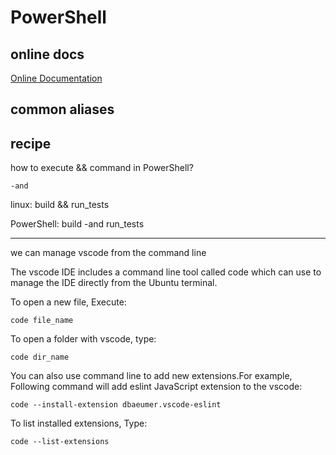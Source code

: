 # PowerShell

## online docs

[Online Documentation](https://docs.microsoft.com/en-us/powershell)

## common aliases

## recipe

how to execute && command in PowerShell?

`-and` 

linux:  build && run_tests

PowerShell: build -and run_tests

---

we can manage vscode from the command line

The vscode IDE includes a command line tool called code which can use to manage the IDE directly from the Ubuntu terminal.

To open a new file, Execute:

`code file_name`

To open a folder with vscode, type:

`code dir_name`

You can also use command line to add new extensions.For example, Following command will add eslint JavaScript extension to the vscode:

`code --install-extension dbaeumer.vscode-eslint`

To list installed extensions, Type:

`code --list-extensions`
